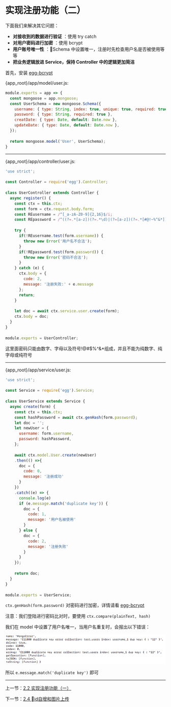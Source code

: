 # 实现注册功能（二）

下面我们来解决其它问题：

- **对接收到的数据进行验证** ：使用 try catch
- **对用户密码进行加密** ：使用 bcrypt
- **用户账号唯一性** ：Schema 中设置唯一，注册时先检查用户名是否被使用等等
- **把业务逻辑放进 Service，保持 Controller 中的逻辑更加简洁**

首先，安装 [egg-bcrypt](https://github.com/yolopunk/egg-bcrypt)

{app_root}/app/model/user.js:

```javascript
module.exports = app => {
  const mongoose = app.mongoose;
  const UserSchema = new mongoose.Schema({
    username: { type: String, index: true, unique: true, required: true},
    password: { type: String, required: true },
    creatDate: { type: Date, default: Date.now },
    updateDate: { type: Date, default: Date.now },
  });

  return mongoose.model('User', UserSchema);
}
```

---

{app_root}/app/controller/user.js:

```javascript
'use strict';

const Controller = require('egg').Controller;

class UserController extends Controller {
  async register() {
    const ctx = this.ctx;
    const form = ctx.request.body.form;
    const REusername = /^[_a-zA-Z0-9]{2,16}$/i;
    const REpassword = /^((?=.*[a-z])(?=.*\d)|(?=[a-z])(?=.*[#@!~%^&*])|(?=.*\d)(?=.*[#@!~%^&*]))[a-z\d#@!~%^&*]{8,16}$/i;

    try {
      if(!REusername.test(form.username)) {
        throw new Error('用户名不合法');
      }
      if(!REpassword.test(form.password)) {
        throw new Error('密码不合法');
      }
    } catch (e) {
      ctx.body = {
        code: 2,
        message: '注册失败:' + e.message
      };
      return;
    }

    let doc = await ctx.service.user.create(form);
    ctx.body = doc;
  }
}

module.exports = UserController;
```

这里面密码只能由数字、字母以及符号!@#$%^&*组成，并且不能为纯数字、纯字母或纯符号

---

{app_root}/app/service/user.js:

```javascript
'use strict';

const Service = require('egg').Service;

class UserService extends Service {
  async create(form) {
    const ctx = this.ctx;
    const hashPassword = await ctx.genHash(form.password);
    let doc = '';
    let newUser = {
      username: form.username,
      password: hashPassword,
    };

    await ctx.model.User.create(newUser)
    .then(() =>{
      doc = {
        code: 0,
        message: '注册成功'
      }
    })
    .catch((e) => {
      console.log(e)
      if (e.message.match('duplicate key')) {
        doc = {
          code: 1,
          message: '用户名被使用'
        }
      } else {
        doc = {
          code: 2,
          message: '注册失败'
        }
      }
    });

    return doc;
  }
}

module.exports = UserService;
```

`ctx.genHash(form.password)` 对密码进行加密，详情请看 [egg-bcrypt](https://github.com/yolopunk/egg-bcrypt)

注意：我们登陆进行密码比对时，要使用 `ctx.compare(plainText, hash)`

我们在 model 中设置了用户名唯一，当用户名重复时，会报出以下错误：

![duplicate key](img/2.3%20duplicate%20key.png)

所以 `e.message.match('duplicate key')` 即可

---

上一节：[2.2 实现注册功能（一）](book/2.2%20实现注册功能（一）.md)

下一节：[2.4 id自增和图片上传](book/2.4%20id自增和图片上传.md)
